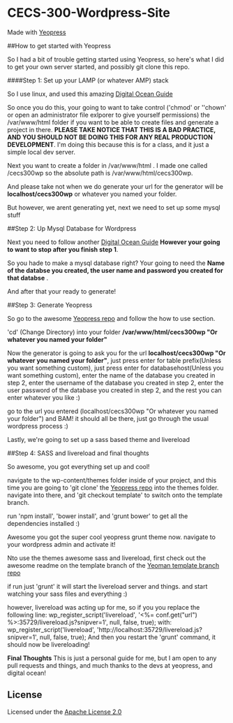 # CECS-300-Wordpress-Site

Made with [Yeopress](https://github.com/wesleytodd/YeoPress)

##How to get started with Yeopress

So I had a bit of trouble getting started using Yeopress, so here's what I did to get your own server started, and possibly git clone this repo.

####Step 1: Set up your LAMP (or whatever AMP) stack

So I use linux, and used this amazing [Digital Ocean Guide](https://www.digitalocean.com/community/tutorials/how-to-install-linux-apache-mysql-php-lamp-stack-on-ubuntu-14-04)

So once you do this, your going to want to take control ('chmod' or ''chown' or open an administrator file exlporer to give yourself permissions) the /var/www/html folder if you want to be able to create files and generate a project in there. **PLEASE TAKE NOTICE THAT THIS IS A BAD PRACTICE, AND YOU SHOULD NOT BE DOING THIS FOR ANY REAL PRODUCTION DEVELOPMENT**. I'm doing this because this is for a class, and it just a simple local dev server.

Next you want to create a folder in /var/www/html . I made one called /cecs300wp so the absolute path is /var/www/html/cecs300wp.

And please take not when we do generate your url for the generator will be **localhost/cecs300wp** or whatever you named your folder.

But however, we arent generating yet, next we need to set up some mysql stuff

##Step 2: Up Mysql Database for Wordpress

Next you need to follow another [Digital Ocean Guide](https://www.digitalocean.com/community/tutorials/how-to-install-wordpress-on-ubuntu-14-04) **However your going to want to stop after you finish step 1**.

So you hade to make a mysql database right? Your going to need the **Name of the databse you created, the user name and password you created for that databse** .

And after that your ready to generate!

##Step 3: Generate Yeopress

So go to the awesome [Yeopress repo](https://github.com/wesleytodd/YeoPress) and follow the how to use section.

'cd' (Change Directory) into your folder **/var/www/html/cecs300wp "Or whatever you named your folder"**

Now the generator is going to ask you for the url **localhost/cecs300wp "Or whatever you named your folder"**, just press enter for table prefix(Unless you want something custom), just press enter for databasehost(Unless you want something custom), enter the name of the database you created in step 2, enter the username of the database you created in step 2, enter the user password of the database you created in step 2, and the rest you can enter whatever you like :)

go to the url you entered (localhost/cecs300wp "Or whatever you named your folder") and BAM! it should all be there, just go through the usual wordpress process :)

Lastly, we're going to set up a sass based theme and livereload

##Step 4: SASS and livereload and final thoughts

So awesome, you got everything set up and cool!

navigate to the wp-content/themes folder inside of your project, and this time you are going to 'git clone' the [Yeopress repo](https://github.com/wesleytodd/YeoPress) into the themes folder. navigate into there, and 'git checkout template' to switch onto the template branch.

run 'npm install', 'bower install', and 'grunt bower' to get all the dependencies installed :)

Awesome you got the super cool yeopress grunt theme now. navigate to your wordpress admin and activate it!

Nto use the themes awesome sass and livereload, first check out the awesome readme on the template branch of the [Yeoman template branch repo](https://github.com/wesleytodd/YeoPress/tree/template)

if run just 'grunt' it will start the livereload server and things. and start watching your sass files and everything :)

however, livereload was acting up for me, so if you you replace the following line:
    wp_register_script('livereload', '<%= conf.get("url") %>:35729/livereload.js?snipver=1', null, false, true);
with:
    wp_register_script('livereload', 'http://localhost:35729/livereload.js?snipver=1', null, false, true);
And then you restart the 'grunt' command, it should now be livereloading!


**Final Thoughts** This is just a personal guide for me, but I am open to any pull requests and things, and much thanks to the devs at yeopress, and digital ocean! 

## License

Licensed under the [Apache License 2.0](http://choosealicense.com/licenses/apache-2.0/)
